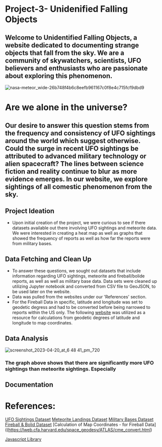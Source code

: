 # Project-3- Unidenified Falling Objects 

## Welcome to Unidentified Falling Objects, a website dedicated to documenting strange objects that fall from the sky. We are a community of skywatchers, scientists, UFO believers and enthusiasts who are passionate about exploring this phenomenon.

![nasa-meteor_wide-26b748f4b6c8eefb961167c0f8e4c715fcf9dbd9](https://user-images.githubusercontent.com/120348065/233500067-8439f6a3-d5a7-46ec-a524-404e4b06269e.jpg)


# Are we alone in the universe? 
## Our desire to answer this question stems from the frequency and consistency of UFO sightings around the world which suggest otherwise. Could the surge in recent UFO sightings be attributed to advanced military technology or alien spacecraft? The lines between science fiction and reality continue to blur as more evidence emerges. In our website, we explore sightings of all comestic phenomenon from the sky. 

## Project Ideation
- Upon initial creation of the project, we were curious to see if there datasets available out there involving UFO sightings and meteorite data. We were interested in creating a heat map as well as graphs that showed the frequency of reports as well as how far the reports were from military bases. 

## Data Fetching and Clean Up
- To answer these questions, we sought out datasets that include information regarding UFO sightings, meteorite and fireball/bolide reports, as well as well as military base data. Data sets were cleaned up utilizing Jupyter notebook and converted from CSV file to GeoJSON, to be used later on the website.
- Data was pulled from the websites under our 'References' section. 
- For the Fireball Data in specific, latitude and longitude was set to geodetic degress and had to be converted before being narrowed to reports within the US only. The following [website](https://lweb.cfa.harvard.edu/space_geodesy/ATLAS/cme_convert.html) was utilized as a resource for calculations from geodetic degrees of latitude and longitude to map coordinates.

## Data Analysis

![screenshot_2023-04-20_at_6 48 41_pm_720](https://user-images.githubusercontent.com/120348065/233878374-545372b3-0595-495a-a560-13edf250d086.png)

### The graph above shows that there are significantly more UFO sightings than meteorite sightings. Especially

## Documentation


# References:

[UFO Sightings Dataset](https://www.kaggle.com/datasets/NUFORC/ufo-sightings) 
[Meteorite Landings Dataset](https://catalog.data.gov/dataset/meteorite-landings) 
[Military Bases Dataset](https://public.opendatasoft.com/explore/dataset/military-bases/table/)
[Fireball & Bolid Dataset](https://cneos.jpl.nasa.gov/fireballs/)
[Calculation of Map Coordinates - for Fireball Data]((https://lweb.cfa.harvard.edu/space_geodesy/ATLAS/cme_convert.html)

[Javascript Library](https://codepen.io/chrisgannon/pen/oqrKNE) 
